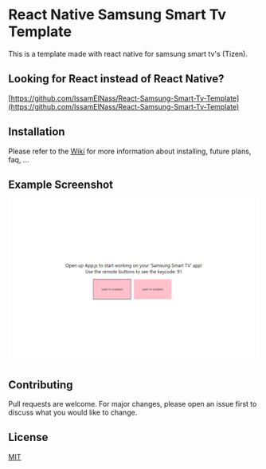 # React Native Samsung Smart Tv Template

This is a template made with react native for samsung smart tv's (Tizen).

## Looking for React instead of React Native?

[https://github.com/IssamElNass/React-Samsung-Smart-Tv-Template](https://github.com/IssamElNass/React-Samsung-Smart-Tv-Template)

## Installation

Please refer to the [Wiki](https://github.com/IssamElNass/React-Native-Samsung-Smart-TV-Template/wiki/Home) for more information about installing, future plans, faq, ...

## Example Screenshot

![](./screenshots/picture_1.png)

## Contributing
Pull requests are welcome. For major changes, please open an issue first to discuss what you would like to change.

## License
[MIT](https://choosealicense.com/licenses/mit/)

